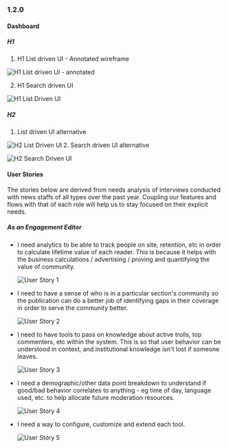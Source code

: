 ### 1.2.0

#### Dashboard

##### H1

 1. H1 List driven UI - Annotated wireframe

![H1 List driven UI - annotated](img/iterations/1.2.0/wireframes/dashboard-v.1.2.0-admin-base.png)

 2. H1 Search driven UI

![H1 List Driven UI](img/iterations/1.2.0/wireframes/dashboard-v.1.2.0.png)


##### H2

 1. List driven UI alternative

 ![H2 List Driven UI](img/iterations/1.2.0/wireframes/dashboard-v.1.2.1.png)
 2. Search driven UI alternative

 ![H2 Search Driven UI](img/iterations/1.2.0/wireframes/dashboard-v.1.2.2.png)


#### User Stories

The stories below are derived from needs analysis of interviews conducted with news staffs of all types over the past year. Coupling our features and flows with that of each role will help us to stay focused on their explicit needs.


##### *As an Engagement Editor*

 -  I need analytics to be able to track people on site, retention, etc in order to calculate lifetime value of each reader. This is because it helps with the business calculations / advertising / proving and quantifying the value of community.

     ![User Story 1](img/process/1.2.0/us-1-figure.png)

 -  I need to have a sense of who is in a particular section's community so the publication can do a better job of identifying gaps in their coverage in order to serve the community better.

     ![User Story 2](img/process/1.2.0/us-2-figure.png)

 -  I need to have tools to pass on knowledge about active trolls, top commenters, etc within the system. This is so that user behavior can be understood in context, and institutional knowledge isn't lost if someone leaves.

     ![User Story 3](img/process/1.2.0/us-3-figure.png)

 -  I need a demographic/other data point breakdown to understand if good/bad behavior correlates to anything - eg time of day, language used, etc. to help allocate future moderation resources.

     ![User Story 4](img/process/1.2.0/us-4-figure.png)

 -  I need a way to configure, customize and extend each tool.    

     ![User Story 5](img/process/1.2.0/us-5-figure.png)
